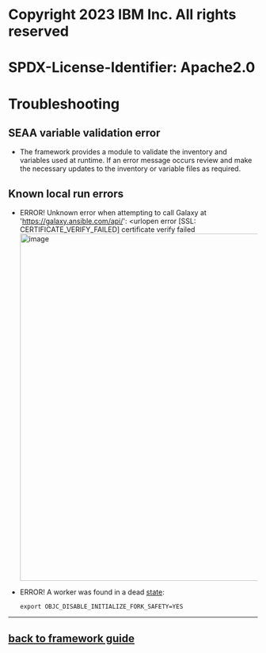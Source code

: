 #
# Copyright 2023 IBM Inc. All rights reserved
# SPDX-License-Identifier: Apache2.0
#

# Troubleshooting
## SEAA variable validation error
 - The framework provides a module to validate the inventory and variables used at runtime. If an error message occurs review and make the necessary updates to the inventory or variable files as required.
  
## Known local run errors
 - ERROR! Unknown error when attempting to call Galaxy at 'https://galaxy.ansible.com/api/': <urlopen error [SSL: CERTIFICATE_VERIFY_FAILED] certificate verify failed
   <img width="702" alt="image" src="https://media.github.ibm.com/user/55799/files/f28e60b0-7485-43ba-b2a6-6152780f6236">

 - ERROR! A worker was found in a dead [state](https://stackoverflow.com/questions/50168647/multiprocessing-causes-python-to-crash-and-gives-an-error-may-have-been-in-progr):
    ```
    export OBJC_DISABLE_INITIALIZE_FORK_SAFETY=YES
    ```
     <!-- adding dns and ip and /etc/hosts --> 

---
## [back to framework guide](../guide/README.md)